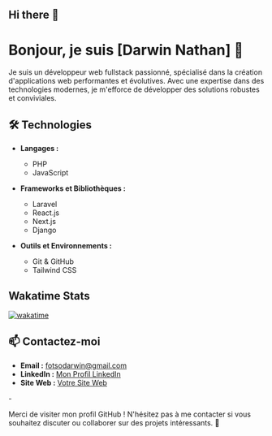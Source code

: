 ## Hi there 👋

<!--
**darwinnatha/darwinnatha** is a ✨ _special_ ✨ repository because its `README.md` (this file) appears on your GitHub profile.

Here are some ideas to get you started:

- 🔭 I’m currently working on ...
- 🌱 I’m currently learning ...
- 👯 I’m looking to collaborate on ...
- 🤔 I’m looking for help with ...
- 💬 Ask me about ...
- 📫 How to reach me: ...
- 😄 Pronouns: ...
- ⚡ Fun fact: ...
-->
# Bonjour, je suis [Darwin Nathan] 👋

Je suis un développeur web fullstack passionné, spécialisé dans la création d'applications web performantes et évolutives. Avec une expertise dans des technologies modernes, je m'efforce de développer des solutions robustes et conviviales.

## 🛠️ Technologies

- **Langages :**
  - PHP
  - JavaScript

- **Frameworks et Bibliothèques :**
  - Laravel
  - React.js
  - Next.js
  - Django

- **Outils et Environnements :**
  - Git & GitHub
  - Tailwind CSS
 
##  Wakatime Stats
[![wakatime](https://wakatime.com/badge/user/018ee0e1-4a0f-4f3e-bfe2-17035f109062.svg)](https://wakatime.com/@018ee0e1-4a0f-4f3e-bfe2-17035f109062)
<!--
## 💼 Projets Notables

### [Nom du projet 1](lien_vers_le_projet)
- Description courte du projet. Technologies utilisées, fonctionnalités clés, etc.

### [Nom du projet 2](lien_vers_le_projet)
- Description courte du projet. Technologies utilisées, fonctionnalités clés, etc.
-->
## 📫 Contactez-moi

- **Email :** [fotsodarwin@gmail.com](mailto:fotsodarwin@gmail.com)
- **LinkedIn :** [Mon Profil LinkedIn](https://www.linkedin.com/in/darwin-fotso/)
- **Site Web :** [Votre Site Web](https://jd-devs.com/)
<!--
## 🌱 En apprentissage

Je suis actuellement en train d'apprendre :
- [Technologie ou sujet en cours d'apprentissage]
- [Technologie ou sujet en cours d'apprentissage]

## 🎯 Objectifs

Je vise à :
- Améliorer mes compétences en [sujet ou technologie].
- Participer à des projets open source.
- Contribuer à la communauté de développement web.

-->-

Merci de visiter mon profil GitHub ! N'hésitez pas à me contacter si vous souhaitez discuter ou collaborer sur des projets intéressants. 🚀
